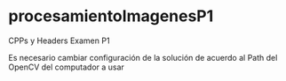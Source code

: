 # procesamientoImagenesP1
 CPPs y Headers Examen P1

 Es necesario cambiar configuración de la solución de acuerdo al Path del OpenCV del computador a usar